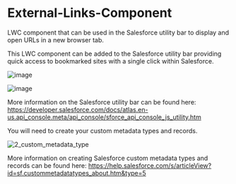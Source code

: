 # External-Links-Component
LWC component that can be used in the Salesforce utility bar to display and open URLs in a new browser tab.

This LWC component can be added to the Salesforce utility bar providing quick access to bookmarked sites with a single click within Salesforce.

![image](https://user-images.githubusercontent.com/17201069/158031149-40fdd897-cc18-41d9-96df-5e94964000b1.png)


![image](https://user-images.githubusercontent.com/17201069/158031004-82ff10ab-708d-48f1-bca1-d11ffeb76c8e.png)


More information on the Salesforce utility bar can be found here: 
https://developer.salesforce.com/docs/atlas.en-us.api_console.meta/api_console/sforce_api_console_js_utility.htm

You will need to create your custom metadata types and records.


![2_custom_metadata_type](https://user-images.githubusercontent.com/17201069/158032933-df7a7410-5037-4ac6-a676-1096cd6c75da.png)

More information on creating Salesforce custom metadata types and records can be found here:
https://help.salesforce.com/s/articleView?id=sf.custommetadatatypes_about.htm&type=5

